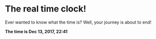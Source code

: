 # The real time clock!

Ever wanted to know what the time is? Well, your journey is about to end!

**The time is Dec 13, 2017, 22:41**